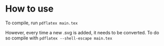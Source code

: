 # How to use

To compile, run `pdflatex main.tex`

However, every time a new .svg is added, it needs to be converted.
To do so compile with `pdflatex --shell-escape main.tex`
